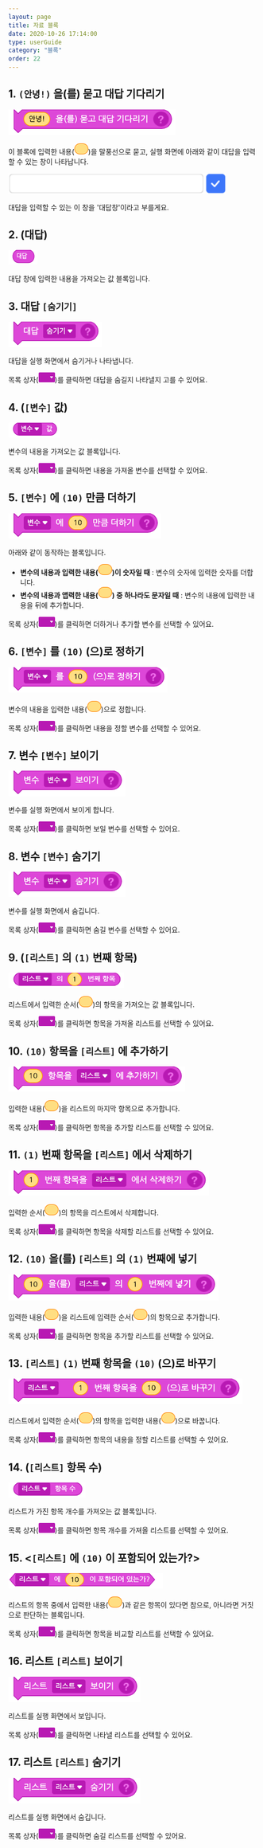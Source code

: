 ```yaml
---
layout: page
title: 자료 블록
date: 2020-10-26 17:14:00
type: userGuide
category: "블록"
order: 22
---
```




## 1. `(안녕!)` 을(를) 묻고 대답 기다리기



![block-variable](images/block-variable-01.png)



이 블록에 입력한 내용(<img src="images/icon/value.png" alt="value" style="zoom:50%;" />)을 말풍선으로 묻고, 실행 화면에 아래와 같이 대답을 입력할 수 있는 창이 나타납니다.



<img src="images/window/answer.png" alt="answer" style="zoom:80%;" />



대답을 입력할 수 있는 이 창을 '대답창'이라고 부를게요.





## 2. (대답)



![block-variable](images/block-variable-02.png)



대답 창에 입력한 내용을 가져오는 값 블록입니다.





## 3. 대답 `[숨기기]`



![block-variable](images/block-variable-03.png)



대답을 실행 화면에서 숨기거나 나타냅니다.

목록 상자(<img src="images/icon/dropdown-variable.png" style="zoom:50%;" />)를 클릭하면 대답을 숨길지 나타낼지 고를 수 있어요.





## 4. (`[변수]` 값)



![block-variable](images/block-variable-04.png)



변수의 내용을 가져오는 값 블록입니다.

목록 상자(<img src="images/icon/dropdown-variable.png" style="zoom:50%;" />)를 클릭하면 내용을 가져올 변수를 선택할 수 있어요.





## 5. `[변수]` 에 `(10)` 만큼 더하기



![block-variable-01](images/block-variable-05.png)



아래와 같이 동작하는 블록입니다.

+ **변수의 내용과 입력한 내용(<img src="images/icon/value.png" alt="value" style="zoom:50%;" />)이 숫자일 때** : 변수의 숫자에 입력한 숫자를 더합니다.
+ **변수의 내용과 앱력한 내용(<img src="images/icon/value.png" alt="value" style="zoom:50%;" />) 중 하나라도 문자일 때** : 변수의 내용에 입력한 내용을 뒤에 추가합니다.

목록 상자(<img src="images/icon/dropdown-variable.png" style="zoom:50%;" />)를 클릭하면 더하거나 추가할 변수를 선택할 수 있어요.





## 6. `[변수]` 를 `(10)` (으)로 정하기



![block-variable](images/block-variable-06.png)



변수의 내용을 입력한 내용(<img src="images/icon/value.png" alt="value" style="zoom:50%;" />)으로 정합니다.

목록 상자(<img src="images/icon/dropdown-variable.png" style="zoom:50%;" />)를 클릭하면 내용을 정할 변수를 선택할 수 있어요.





## 7. 변수 `[변수]` 보이기



![block-variable](images/block-variable-07.png)



변수를 실행 화면에서 보이게 합니다.

목록 상자(<img src="images/icon/dropdown-variable.png" style="zoom:50%;" />)를 클릭하면 보일 변수를 선택할 수 있어요.





## 8. 변수 `[변수]` 숨기기



![block-variable](images/block-variable-08.png)



변수를 실행 화면에서 숨깁니다.

목록 상자(<img src="images/icon/dropdown-variable.png" style="zoom:50%;" />)를 클릭하면 숨길 변수를 선택할 수 있어요.





## 9. (`[리스트]` 의 `(1)` 번째 항목)



![block-variable](images/block-variable-09.png)



리스트에서 입력한 순서(<img src="images/icon/value.png" alt="value" style="zoom:50%;" />)의 항목을 가져오는 값 블록입니다.

목록 상자(<img src="images/icon/dropdown-variable.png" style="zoom:50%;" />)를 클릭하면 항목을 가져올 리스트를 선택할 수 있어요.





## 10. `(10)` 항목을 `[리스트]` 에 추가하기



![block-variable](images/block-variable-10.png)



입력한 내용(<img src="images/icon/value.png" alt="value" style="zoom:50%;" />)을 리스트의 마지막 항목으로 추가합니다.

목록 상자(<img src="images/icon/dropdown-variable.png" style="zoom:50%;" />)를 클릭하면 항목을 추가할 리스트를 선택할 수 있어요.





## 11. `(1)` 번째 항목을 `[리스트]` 에서 삭제하기



![block-variable](images/block-variable-11.png)



입력한 순서(<img src="images/icon/value.png" alt="value" style="zoom:50%;" />)의 항목을 리스트에서 삭제합니다.

목록 상자(<img src="images/icon/dropdown-variable.png" style="zoom:50%;" />)를 클릭하면 항목을 삭제할 리스트를 선택할 수 있어요.





## 12. `(10)` 을(를) `[리스트]` 의 `(1)` 번째에 넣기



![block-variable](images/block-variable-12.png)



입력한 내용(<img src="images/icon/value.png" alt="value" style="zoom:50%;" />)을 리스트에 입력한 순서(<img src="images/icon/value.png" alt="value" style="zoom:50%;" />)의 항목으로 추가합니다.

목록 상자(<img src="images/icon/dropdown-variable.png" style="zoom:50%;" />)를 클릭하면 항목을 추가할 리스트를 선택할 수 있어요.





## 13. `[리스트]` `(1)` 번째 항목을 `(10)` (으)로 바꾸기



![block-variable](images/block-variable-13.png)



리스트에서 입력한 순서(<img src="images/icon/value.png" alt="value" style="zoom:50%;" />)의 항목을 입력한 내용(<img src="images/icon/value.png" alt="value" style="zoom:50%;" />)으로 바꿉니다.

목록 상자(<img src="images/icon/dropdown-variable.png" style="zoom:50%;" />)를 클릭하면 항목의 내용을 정할 리스트를 선택할 수 있어요.





## 14. (`[리스트]` 항목 수)



![block-variable](images/block-variable-14.png)



리스트가 가진 항목 개수를 가져오는 값 블록입니다.

목록 상자(<img src="images/icon/dropdown-variable.png" style="zoom:50%;" />)를 클릭하면 항목 개수를 가져올 리스트를 선택할 수 있어요.





## 15. <`[리스트]` 에 `(10)` 이 포함되어 있는가?>



![block-variable](images/block-variable-15.png)



리스트의 항목 중에서 입력한 내용(<img src="images/icon/value.png" alt="value" style="zoom:50%;" />)과 같은 항목이 있다면 참으로, 아니라면 거짓으로 판단하는 블록입니다.

목록 상자(<img src="images/icon/dropdown-variable.png" style="zoom:50%;" />)를 클릭하면 항목을 비교할 리스트를 선택할 수 있어요.





## 16. 리스트 `[리스트]` 보이기



![block-variable](images/block-variable-16.png)



리스트를 실행 화면에서 보입니다.

목록 상자(<img src="images/icon/dropdown-variable.png" style="zoom:50%;" />)를 클릭하면 나타낼 리스트를 선택할 수 있어요.





## 17. 리스트 `[리스트]` 숨기기



![block-variable](images/block-variable-17.png)



리스트를 실행 화면에서 숨깁니다.

목록 상자(<img src="images/icon/dropdown-variable.png" style="zoom:50%;" />)를 클릭하면 숨길 리스트를 선택할 수 있어요.

